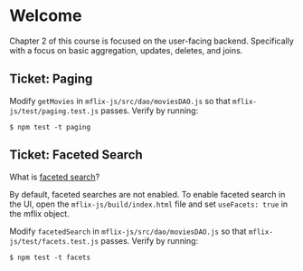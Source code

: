 # Welcome
Chapter 2 of this course is focused on the user-facing backend. Specifically with a focus on basic aggregation, updates, deletes, and joins.

## Ticket: Paging
Modify `getMovies` in `mflix-js/src/dao/moviesDAO.js` so that `mflix-js/test/paging.test.js` passes. Verify by running:
```
$ npm test -t paging
```

## Ticket: Faceted Search
What is [faceted search](https://en.wikipedia.org/wiki/Faceted_search)?

By default, faceted searches are not enabled. To enable faceted search in the UI, open the `mflix-js/build/index.html` file and set `useFacets: true` in the mflix object.

Modify `facetedSearch` in `mflix-js/src/dao/moviesDAO.js` so that `mflix-js/test/facets.test.js` passes. Verify by running:
```
$ npm test -t facets
```
